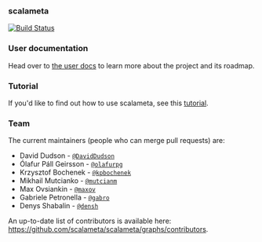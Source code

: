 ### scalameta
[![Build Status](https://github.com/scalameta/scalameta/actions/workflows/ci.yml/badge.svg)](https://github.com/scalameta/scalameta/actions/workflows/ci.yml)

### User documentation
Head over to [the user docs][docs] to learn more about the project and its roadmap.

### Tutorial
If you'd like to find out how to use scalameta, see this [tutorial](http://scalameta.org/tutorial).

### Team
The current maintainers (people who can merge pull requests) are:

* David Dudson - [`@DavidDudson`](https://github.com/DavidDudson)
* Ólafur Páll Geirsson - [`@olafurpg`](https://github.com/olafurpg)
* Krzysztof Bochenek - [`@kpbochenek`](https://github.com/kpbochenek)
* Mikhail Mutcianko - [`@mutcianm`](https://github.com/mutcianm)
* Max Ovsiankin - [`@maxov`](https://github.com/maxov)
* Gabriele Petronella - [`@gabro`](https://github.com/gabro)
* Denys Shabalin - [`@densh`](https://github.com/densh)

An up-to-date list of contributors is available here: https://github.com/scalameta/scalameta/graphs/contributors.

[docs]: http://scalameta.org
